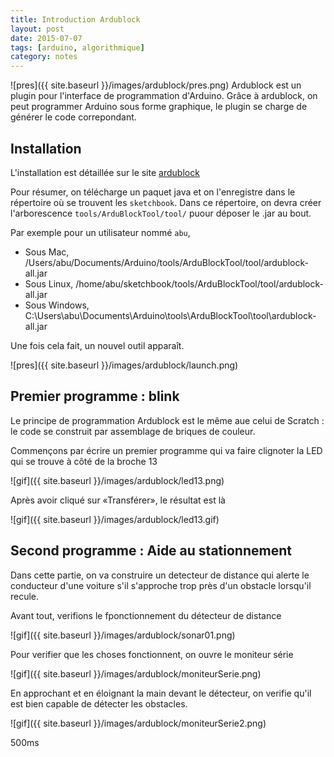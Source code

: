 ```yaml
---
title: Introduction Ardublock
layout: post
date: 2015-07-07
tags: [arduino, algorithmique]
category: notes
---
```


![pres]({{ site.baseurl }}/images/ardublock/pres.png)
Ardublock est un plugin pour l'interface de programmation d'Arduino.
Grâce à ardublock, on peut programmer Arduino sous forme graphique, le
plugin se charge de générer le code correpondant.


## Installation

L'installation est détaillée sur le site [ardublock](http://blog.ardublock.com/engetting-started-ardublockzhardublock/)

Pour résumer, on télécharge un paquet java et on l'enregistre dans le répertoire
où se trouvent les `sketchbook`. Dans ce répertoire, on devra créer l'arborescence
`tools/ArduBlockTool/tool/` puour déposer le .jar au bout.

Par exemple pour un utilisateur nommé `abu`,

- Sous Mac, /Users/abu/Documents/Arduino/tools/ArduBlockTool/tool/ardublock-all.jar
- Sous Linux, /home/abu/sketchbook/tools/ArduBlockTool/tool/ardublock-all.jar
- Sous Windows, C:\Users\abu\Documents\Arduino\tools\ArduBlockTool\tool\ardublock-all.jar

Une fois cela fait, un nouvel outil apparaît.

![pres]({{ site.baseurl }}/images/ardublock/launch.png)


## Premier programme : blink

Le principe de programmation Ardublock est le même aue celui de Scratch :
le code se construit par assemblage de briques de couleur.

Commençons par écrire un premier programme qui va faire clignoter la LED qui se
trouve à côté de la broche 13

![gif]({{ site.baseurl }}/images/ardublock/led13.png)

Après avoir cliqué sur «Transférer», le résultat est là

![gif]({{ site.baseurl }}/images/ardublock/led13.gif)

## Second programme : Aide au stationnement

Dans cette partie, on va construire un detecteur de distance qui alerte
le conducteur d'une voiture s'il s'approche trop près d'un obstacle lorsqu'il
recule.

Avant tout, verifions le fponctionnement du détecteur de distance

![gif]({{ site.baseurl }}/images/ardublock/sonar01.png)

Pour verifier que les choses fonctionnent, on ouvre le moniteur série

![gif]({{ site.baseurl }}/images/ardublock/moniteurSerie.png)

En approchant et en éloignant la main devant le détecteur, on verifie qu'il est
bien capable de détecter les obstacles.

![gif]({{ site.baseurl }}/images/ardublock/moniteurSerie2.png)


500ms
